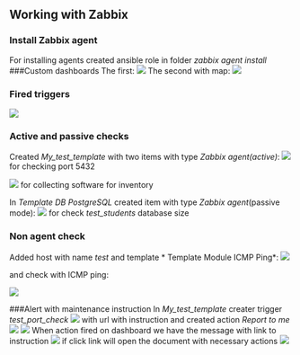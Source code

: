 ## Working with Zabbix
### Install Zabbix agent
For installing agents created ansible role in folder *zabbix agent install*
###Custom dashboards
The first:
![](images/dashboard1.png) 
The second with map:
![](images/dashboard2.png)
### Fired triggers
![](images/triggers.png)

### Active and passive checks
Created *My_test_template* with two items with type *Zabbix agent(active)*:
![](images/active_1.png)
for checking port 5432

![](images/active_2.png)
for collecting software for inventory

In *Template DB PostgreSQL* created item with type *Zabbix agent*(passive mode):
![](images/passive.png)
for check *test_students* database size
### Non agent check
Added host with name *test* and template *	Template Module ICMP Ping*:
![](images/hosts.png)  

and check with ICMP ping:  

![](images/icmp_ping.png)  

###Alert with maintenance instruction
In *My_test_template* creater trigger *test_port_check*
![](images/trigger.png)
with url with instruction and created  action *Report to me*
![](images/action_1.png)
![](images/action_2.png)
When action fired on dashboard we have the message with link to instruction
![](images/instruction.png)
if click link will open the document with necessary actions
![](images/google_doc.png)
